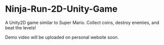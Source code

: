 # Ninja-Run-2D-Unity-Game

A Unity2D game similar to Super Mario. Collect coins, destroy enemies, and beat the levels!

Demo video will be uploaded on personal website soon. 


